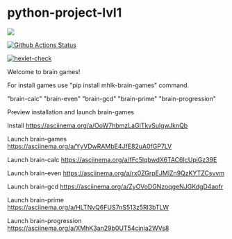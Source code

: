 # python-project-lvl1
<a href="https://codeclimate.com/github/codeclimate/codeclimate/maintainability"><img src="https://api.codeclimate.com/v1/badges/a99a88d28ad37a79dbf6/maintainability" /></a>

[![Github Actions Status](https://github.com/KalashnikovM//python-project-lvl1/workflows/Python%20CI/badge.svg)](https://github.com/KalashnikovM//python-project-lvl1/actions)

[![hexlet-check](https://github.com/KalashnikovM/python-project-lvl1/actions/workflows/hexlet-check.yml/badge.svg)](https://github.com/KalashnikovM/python-project-lvl1/actions/workflows/hexlet-check.yml)

Welcome to brain games!

For install games use "pip install mhlk-brain-games" command.

"brain-calc"
"brain-even"
"brain-gcd"
"brain-prime"
"brain-progression"


Preview installation and launch brain-games

Install
    https://asciinema.org/a/OoW7hbmzLaGITkvSulgwJknQb

Launch brain-games
    https://asciinema.org/a/YyVDwRAMbE4JfE82uA0fGP7LV
    
Launch brain-calc
    https://asciinema.org/a/fFc5lqbwdX6TAC6IcUpiGz39E
    
Launch brain-even
    https://asciinema.org/a/rx0ZGrpEJMlZn9QzKYTZCsvvm

Launch brain-gcd
    https://asciinema.org/a/ZyOVoDGNzoqgeNJGKdgD4aofr

Launch brain-prime
    https://asciinema.org/a/HLTNvQ6FUS7nS513z5Rl3bTLW

Launch brain-progression
    https://asciinema.org/a/XMhK3an29b0UT54cjnia2WVs8



